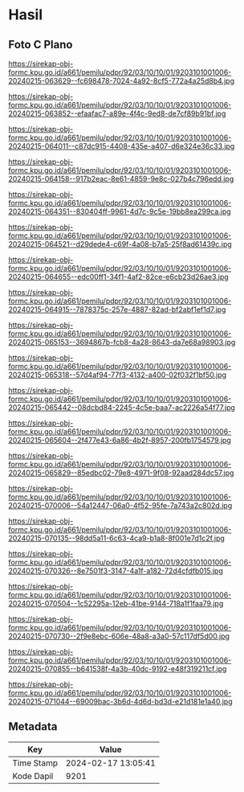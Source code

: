 # Hasil

## Foto C Plano

https://sirekap-obj-formc.kpu.go.id/a661/pemilu/pdpr/92/03/10/10/01/9203101001006-20240215-063629--fc698478-7024-4a92-8cf5-772a4a25d8b4.jpg

https://sirekap-obj-formc.kpu.go.id/a661/pemilu/pdpr/92/03/10/10/01/9203101001006-20240215-063852--efaafac7-a89e-4f4c-9ed8-de7cf89b91bf.jpg

https://sirekap-obj-formc.kpu.go.id/a661/pemilu/pdpr/92/03/10/10/01/9203101001006-20240215-064011--c87dc915-4408-435e-a407-d6e324e36c33.jpg

https://sirekap-obj-formc.kpu.go.id/a661/pemilu/pdpr/92/03/10/10/01/9203101001006-20240215-064158--917b2eac-8e61-4859-9e8c-027b4c796edd.jpg

https://sirekap-obj-formc.kpu.go.id/a661/pemilu/pdpr/92/03/10/10/01/9203101001006-20240215-064351--830404ff-9961-4d7c-9c5e-19bb8ea299ca.jpg

https://sirekap-obj-formc.kpu.go.id/a661/pemilu/pdpr/92/03/10/10/01/9203101001006-20240215-064521--d29dede4-c69f-4a08-b7a5-25f8ad61439c.jpg

https://sirekap-obj-formc.kpu.go.id/a661/pemilu/pdpr/92/03/10/10/01/9203101001006-20240215-064655--edc00ff1-34f1-4af2-82ce-e6cb23d26ae3.jpg

https://sirekap-obj-formc.kpu.go.id/a661/pemilu/pdpr/92/03/10/10/01/9203101001006-20240215-064915--7878375c-257e-4887-82ad-bf2abf1ef1d7.jpg

https://sirekap-obj-formc.kpu.go.id/a661/pemilu/pdpr/92/03/10/10/01/9203101001006-20240215-065153--3694867b-fcb8-4a28-8643-da7e68a98903.jpg

https://sirekap-obj-formc.kpu.go.id/a661/pemilu/pdpr/92/03/10/10/01/9203101001006-20240215-065318--57d4af94-77f3-4132-a400-02f032f1bf50.jpg

https://sirekap-obj-formc.kpu.go.id/a661/pemilu/pdpr/92/03/10/10/01/9203101001006-20240215-065442--08dcbd84-2245-4c5e-baa7-ac2226a54f77.jpg

https://sirekap-obj-formc.kpu.go.id/a661/pemilu/pdpr/92/03/10/10/01/9203101001006-20240215-065604--2f477e43-6a86-4b2f-8957-200fb1754579.jpg

https://sirekap-obj-formc.kpu.go.id/a661/pemilu/pdpr/92/03/10/10/01/9203101001006-20240215-065829--85edbc02-79e8-4971-9f08-92aad284dc57.jpg

https://sirekap-obj-formc.kpu.go.id/a661/pemilu/pdpr/92/03/10/10/01/9203101001006-20240215-070006--54a12447-06a0-4f52-95fe-7a743a2c802d.jpg

https://sirekap-obj-formc.kpu.go.id/a661/pemilu/pdpr/92/03/10/10/01/9203101001006-20240215-070135--98dd5a11-6c63-4ca9-b1a8-8f001e7d1c2f.jpg

https://sirekap-obj-formc.kpu.go.id/a661/pemilu/pdpr/92/03/10/10/01/9203101001006-20240215-070326--8e7501f3-3147-4a1f-a182-72d4cfdfb015.jpg

https://sirekap-obj-formc.kpu.go.id/a661/pemilu/pdpr/92/03/10/10/01/9203101001006-20240215-070504--1c52295a-12eb-41be-9144-718a1f1faa79.jpg

https://sirekap-obj-formc.kpu.go.id/a661/pemilu/pdpr/92/03/10/10/01/9203101001006-20240215-070730--2f9e8ebc-606e-48a8-a3a0-57c117df5d00.jpg

https://sirekap-obj-formc.kpu.go.id/a661/pemilu/pdpr/92/03/10/10/01/9203101001006-20240215-070855--b641538f-4a3b-40dc-9192-e48f319211cf.jpg

https://sirekap-obj-formc.kpu.go.id/a661/pemilu/pdpr/92/03/10/10/01/9203101001006-20240215-071044--69009bac-3b6d-4d6d-bd3d-e21d181e1a40.jpg


## Metadata

| Key        | Value               |
| ---------- | ------------------- |
| Time Stamp | 2024-02-17 13:05:41 |
| Kode Dapil | 9201                |



